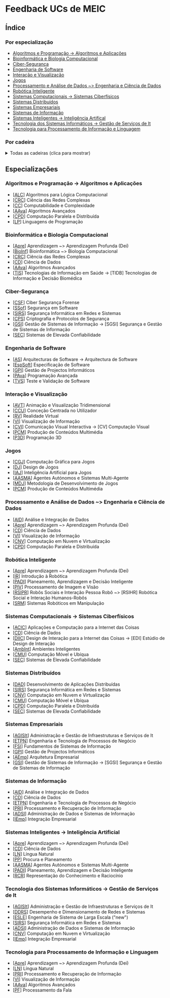 # Feedback UCs de MEIC

## Índice

### Por especialização
+ [Algoritmos e Programação -> Algoritmos e Aplicações](#algo)
+ [Bioinformática e Biologia Computacional](#bio)
+ [Ciber-Segurança](#ciber)
+ [Engenharia de Software](#es)
+ [Interação e Visualização](#vis)
+ [Jogos](#jogos)
+ [Processamento e Análise de Dados ~> Engenharia e Ciência de Dados](#cdados)
+ [Robótica Inteligente](#robot)
+ [Sistemas Computacionais -> Sistemas Ciberfísicos](#sisciber)
+ [Sistemas Distribuídos](#sd)
+ [Sistemas Empresariais](#sisemp)
+ [Sistemas de Informação](#sisinfo)
+ [Sistemas Inteligentes -> Inteligência Artifical](#ia)
+ [Tecnologia dos Sistemas Informáticos -> Gestão de Serviços de It](#gesit)
+ [Tecnologia para Processamento de Informação e Linguagem](#tepil)

### Por cadeira
<details>
    <summary>Todas as cadeiras (clica para mostrar)</summary>

+ [[AASMA](courses/AASMA.md)] Agentes Autónomos e Sistemas Multi-Agente
+ [[AAva](courses/AAva.md)] Algoritmos Avançados
+ [[ACIC](courses/ACIC.md)] Aplicações e Computação para a Internet das Coisas
+ [[ADSI](courses/ADSI.md)] Administração de Dados e Sistemas de Informação
+ [[AEmp](courses/AEmp.md)] Arquitetura Empresarial
+ [[AGISIt](courses/AGISIt.md)] Administração e Gestão de Infraestruturas e Serviços de It
+ [[AID](courses/AID.md)] Análise e Integração de Dados
+ [[ALC](courses/ALC.md)] Algoritmos para Lógica Computacional
+ [[AS](courses/AS.md)] Arquitecturas de Software -> Arquitectura de Software
+ [[AVT](courses/AVT.md)] Animação e Visualização Tridimensional
+ [[AmbInt](courses/AmbInt.md)] Ambientes Inteligentes
+ [[Apre](courses/Apre.md)] Aprendizagem ~> Aprendizagem Profunda (Dei)
+ [[BioInf](courses/BioInf.md)] Bioinformática ~> Biologia Computacional
+ [[CC](courses/CC.md)] Computabilidade e Complexidade
+ [[CCU](courses/CCU.md)] Conceção Centrada no Utilizador
+ [[CD](courses/CD.md)] Ciência de Dados
+ [[CGJ](courses/CGJ.md)] Computação Gráfica para Jogos
+ [[CMU](courses/CMU.md)] Computação Móvel e Ubíqua
+ [[CNV](courses/CNV.md)] Computação em Nuvem e Virtualização
+ [[CPD](courses/CPD.md)] Computação Paralela e Distribuída
+ [[CPS](courses/CPS.md)] Criptografia e Protocolos de Segurança
+ [[CRC](courses/CRC.md)] Ciência das Redes Complexas
+ [[CSF](courses/CSF.md)] Ciber Segurança Forense
+ [[CVI](courses/CVI.md)] Comunicação Visual Interactiva -> [CV] Computação Visual
+ [[DAD](courses/DAD.md)] Desenvolvimento de Aplicações Distribuídas
+ [[DDRS](courses/DDRS.md)] Desempenho e Dimensionamento de Redes e Sistemas
+ [[DIIC](courses/DIIC.md)] Design de Interação para a Internet das Coisas -> [EDI] Estúdio de Design de Interação
+ [[DJ](courses/DJ.md)] Design de Jogos
+ [[ESLE](courses/ESLE.md)] -> Engenharia de Sistema de Larga Escala
+ [[ETPN](courses/ETPN.md)] Engenharia e Tecnologia de Processos de Negócio
+ [[EspSoft](courses/EspSoft.md)] Especificação de Software
+ [[FSI](courses/FSI.md)] Fundamentos de Sistemas de Informação
+ [[GPI](courses/GPI.md)] Gestão de Projectos Informáticos
+ [[GSI](courses/GSI.md)] Gestão de Sistemas de Informação -> [SGSI] Segurança e Gestão de Sistemas de Informação
+ [[IAJ](courses/IAJ.md)] Inteligência Artificial para Jogos
+ [[IEmp](courses/IEmp.md)] Integração Empresarial
+ [[IR](courses/IR.md)] Introdução à Robótica
+ [[LN](courses/LN.md)] Língua Natural
+ [[LP](courses/LP.md)] Linguagens de Programação
+ [[MDJ](courses/MDJ.md)] Metodologia de Desenvolvimento de Jogos
+ [[P3D](courses/P3D.md)] Programação 3D
+ [[PADI](courses/PADI.md)] Planeamento, Aprendizagem e Decisão Inteligente
+ [[PAva](courses/PAva.md)] Programação Avançada
+ [[PCM](courses/PCM.md)] Produção de Conteúdos Multimédia
+ [[PF](courses/PF.md)] Processamento da Fala
+ [[PIV](courses/PIV.md)] Processamento de Imagem e Visão
+ [[PP](courses/PP.md)] Procura e Planeamento
+ [[PRI](courses/PRI.md)] Processamento e Recuperação de Informação
+ [[RCR](courses/RCR.md)] Representação do Conhecimento e Raciocínio
+ [[RSIPR](courses/RSIPR.md)] Robôs Sociais e Interação Pessoa Robô -> [RSIHR] Robótica Social e Interação Humanos-Robôs
+ [[RV](courses/RV.md)] Realidade Virtual
+ [[SEC](courses/SEC.md)] Sistemas de Elevada Confiabilidade
+ [[SIRS](courses/SIRS.md)] Segurança Informática em Redes e Sistemas
+ [[SRM](courses/SRM.md)] Sistemas Robóticos em Manipulação
+ [[SSof](courses/SSof.md)] Segurança em Software
+ [[TIS](courses/TIS.md)] Tecnologias de Informação em Saúde -> [TIDB] Tecnologias de Informação e Decisão Biomédica
+ [[TVS](courses/TVS.md)] Teste e Validação de Software
+ [[VI](courses/VI.md)] Visualização de Informação
</details>


## Especializações

<a name="algo"/>

### Algoritmos e Programação -> Algoritmos e Aplicações

 * [[ALC](courses/ALC.md)] Algoritmos para Lógica Computacional
 * [[CRC](courses/CRC.md)] Ciência das Redes Complexas
 * [[CC](courses/CC.md)] Computabilidade e Complexidade
 * [[AAva](courses/AAva.md)] Algoritmos Avançados
 * [[CPD](courses/CPD.md)] Computação Paralela e Distribuída
 * [[LP](courses/LP.md)] Linguagens de Programação

<a name="bio"/>

### Bioinformática e Biologia Computacional

 * [[Apre](courses/Apre.md)] Aprendizagem ~> Aprendizagem Profunda (Dei)
 * [[BioInf](courses/BioInf.md)] Bioinformática ~> Biologia Computacional
 * [[CRC](courses/CRC.md)] Ciência das Redes Complexas
 * [[CD](courses/CD.md)] Ciência de Dados
 * [[AAva](courses/AAva.md)] Algoritmos Avançados
 * [[TIS](courses/TIS.md)] Tecnologias de Informação em Saúde -> [TIDB] Tecnologias de Informação e Decisão Biomédica

<a name="ciber"/>

### Ciber-Segurança

 * [[CSF](courses/CSF.md)] Ciber Segurança Forense
 * [[SSof](courses/SSof.md)] Segurança em Software
 * [[SIRS](courses/SIRS.md)] Segurança Informática em Redes e Sistemas
 * [[CPS](courses/CPS.md)] Criptografia e Protocolos de Segurança
 * [[GSI](courses/GSI.md)] Gestão de Sistemas de Informação -> [SGSI] Segurança e Gestão de Sistemas de Informação
 * [[SEC](courses/SEC.md)] Sistemas de Elevada Confiabilidade

<a name="es"/>

### Engenharia de Software

 * [[AS](courses/AS.md)] Arquitecturas de Software -> Arquitectura de Software
 * [[EspSoft](courses/EspSoft.md)] Especificação de Software
 * [[GPI](courses/GPI.md)] Gestão de Projectos Informáticos
 * [[PAva](courses/PAva.md)] Programação Avançada
 * [[TVS](courses/TVS.md)] Teste e Validação de Software

<a name="vis"/>

### Interação e Visualização

 * [[AVT](courses/AVT.md)] Animação e Visualização Tridimensional
 * [[CCU](courses/CCU.md)] Conceção Centrada no Utilizador
 * [[RV](courses/RV.md)] Realidade Virtual
 * [[VI](courses/VI.md)] Visualização de Informação
 * [[CVI](courses/CVI.md)] Comunicação Visual Interactiva -> [CV] Computação Visual
 * [[PCM](courses/PCM.md)] Produção de Conteúdos Multimédia
 * [[P3D](courses/P3D.md)] Programação 3D

<a name="jogos"/>

### Jogos

 * [[CGJ](courses/CGJ.md)] Computação Gráfica para Jogos
 * [[DJ](courses/DJ.md)] Design de Jogos
 * [[IAJ](courses/IAJ.md)] Inteligência Artificial para Jogos
 * [[AASMA](courses/AASMA.md)] Agentes Autónomos e Sistemas Multi-Agente
 * [[MDJ](courses/MDJ.md)] Metodologia de Desenvolvimento de Jogos
 * [[PCM](courses/PCM.md)] Produção de Conteúdos Multimédia

<a name="cdados"/>

### Processamento e Análise de Dados ~> Engenharia e Ciência de Dados

 * [[AID](courses/AID.md)] Análise e Integração de Dados
 * [[Apre](courses/Apre.md)] Aprendizagem ~> Aprendizagem Profunda (Dei)
 * [[CD](courses/CD.md)] Ciência de Dados
 * [[VI](courses/VI.md)] Visualização de Informação
 * [[CNV](courses/CNV.md)] Computação em Nuvem e Virtualização
 * [[CPD](courses/CPD.md)] Computação Paralela e Distribuída

<a name="robot"/>

### Robótica Inteligente

 * [[Apre](courses/Apre.md)] Aprendizagem ~> Aprendizagem Profunda (Dei)
 * [[IR](courses/IR.md)] Introdução à Robótica
 * [[PADI](courses/PADI.md)] Planeamento, Aprendizagem e Decisão Inteligente
 * [[PIV](courses/PIV.md)] Processamento de Imagem e Visão
 * [[RSIPR](courses/RSIPR.md)] Robôs Sociais e Interação Pessoa Robô ~> [RSIHR] Robótica Social e Interação Humanos-Robôs
 * [[SRM](courses/SRM.md)] Sistemas Robóticos em Manipulação

<a name="sisciber"/>

### Sistemas Computacionais -> Sistemas Ciberfísicos

 * [[ACIC](courses/ACIC.md)] Aplicações e Computação para a Internet das Coisas
 * [[CD](courses/CD.md)] Ciência de Dados
 * [[DIIC](courses/DIIC.md)] Design de Interação para a Internet das Coisas -> [EDI] Estúdio de Design de Interação
 * [[AmbInt](courses/AmbInt.md)] Ambientes Inteligentes
 * [[CMU](courses/CMU.md)] Computação Móvel e Ubíqua
 * [[SEC](courses/SEC.md)] Sistemas de Elevada Confiabilidade

<a name="sd"/>

### Sistemas Distribuídos

 * [[DAD](courses/DAD.md)] Desenvolvimento de Aplicações Distribuídas
 * [[SIRS](courses/SIRS.md)] Segurança Informática em Redes e Sistemas
 * [[CNV](courses/CNV.md)] Computação em Nuvem e Virtualização
 * [[CMU](courses/CMU.md)] Computação Móvel e Ubíqua
 * [[CPD](courses/CPD.md)] Computação Paralela e Distribuída
 * [[SEC](courses/SEC.md)] Sistemas de Elevada Confiabilidade

<a name="sisemp"/>

### Sistemas Empresariais

 * [[AGISIt](courses/AGISIt.md)] Administração e Gestão de Infraestruturas e Serviços de It
 * [[ETPN](courses/ETPN.md)] Engenharia e Tecnologia de Processos de Negócio
 * [[FSI](courses/FSI.md)] Fundamentos de Sistemas de Informação
 * [[GPI](courses/GPI.md)] Gestão de Projectos Informáticos
 * [[AEmp](courses/AEmp.md)] Arquitetura Empresarial
 * [[GSI](courses/GSI.md)] Gestão de Sistemas de Informação -> [SGSI] Segurança e Gestão de Sistemas de Informação

<a name="sisinfo"/>

### Sistemas de Informação

 * [[AID](courses/AID.md)] Análise e Integração de Dados
 * [[CD](courses/CD.md)] Ciência de Dados
 * [[ETPN](courses/ETPN.md)] Engenharia e Tecnologia de Processos de Negócio
 * [[PRI](courses/PRI.md)] Processamento e Recuperação de Informação
 * [[ADSI](courses/ADSI.md)] Administração de Dados e Sistemas de Informação
 * [[IEmp](courses/IEmp.md)] Integração Empresarial

<a name="ia"/>

### Sistemas Inteligentes -> Inteligência Artificial

 * [[Apre](courses/Apre.md)] Aprendizagem ~> Aprendizagem Profunda (Dei)
 * [[CD](courses/CD.md)] Ciência de Dados
 * [[LN](courses/LN.md)] Língua Natural
 * [[PP](courses/PP.md)] Procura e Planeamento
 * [[AASMA](courses/AASMA.md)] Agentes Autónomos e Sistemas Multi-Agente
 * [[PADI](courses/PADI.md)] Planeamento, Aprendizagem e Decisão Inteligente
 * [[RCR](courses/RCR.md)] Representação do Conhecimento e Raciocínio

<a name="gesit"/>

### Tecnologia dos Sistemas Informáticos -> Gestão de Serviços de It

 * [[AGISIt](courses/AGISIt.md)] Administração e Gestão de Infraestruturas e Serviços de It
 * [[DDRS](courses/DDRS.md)] Desempenho e Dimensionamento de Redes e Sistemas
 * [[ESLE](courses/ESLE.md)] Engenharia de Sistema de Larga Escala ("new")
 * [[SIRS](courses/SIRS.md)] Segurança Informática em Redes e Sistemas
 * [[ADSI](courses/ADSI.md)] Administração de Dados e Sistemas de Informação
 * [[CNV](courses/CNV.md)] Computação em Nuvem e Virtualização
 * [[IEmp](courses/IEmp.md)] Integração Empresarial

<a name="tepil"/>

### Tecnologia para Processamento de Informação e Linguagem

 * [[Apre](courses/Aprendizagem-Profunda.md)] Aprendizagem ~> Aprendizagem Profunda (Dei)
 * [[LN](courses/LN.md)] Língua Natural
 * [[PRI](courses/PRI.md)] Processamento e Recuperação de Informação
 * [[VI](courses/VI.md)] Visualização de Informação
 * [[AAva](courses/AAva.md)] Algoritmos Avançados
 * [[PF](courses/PF.md)] Processamento da Fala
